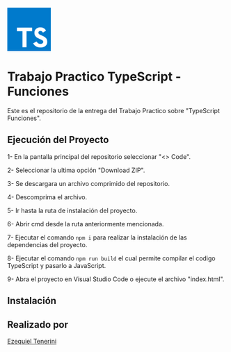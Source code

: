 <div>
  <p>
    <img 
        src="logoReadme/typescript.png"
        alt="TypeScriptLogo"
        width="100px"
        height="100px"
    > 
  </p>
</div>

# Trabajo Practico TypeScript - Funciones

Este es el repositorio de la entrega del Trabajo Practico sobre "TypeScript Funciones".

## Ejecución del Proyecto

1- En la pantalla principal del repositorio seleccionar "<> Code".

2- Seleccionar la ultima opción "Download ZIP".

3- Se descargara un archivo comprimido del repositorio.

4- Descomprima el archivo.

5- Ir hasta la ruta de instalación del proyecto.

6- Abrir cmd desde la ruta anteriormente mencionada.

7- Ejecutar el comando `npm i` para realizar la instalación de las dependencias del proyecto.

8- Ejecutar el comando `npm run build` el cual permite compilar el codigo TypeScript y pasarlo a JavaScript.

9- Abra el proyecto en Visual Studio Code o ejecute el archivo "index.html".

## Instalación

## Realizado por
[Ezequiel Tenerini](https://github.com/Teneze)
